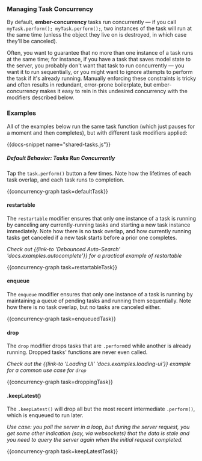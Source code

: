 <h3>Managing Task Concurrency</h3>

<p>
  By default, <strong>ember-concurrency</strong> tasks run concurrently
  &mdash; if you call <code>myTask.perform(); myTask.perform();</code>,
  two instances of the task will run at the same time (unless the object
  they live on is destroyed, in which case they'll be canceled).
</p>

<p>
  Often, you want to guarantee that no more than one instance of a task
  runs at the same time; for instance, if you have a task that saves
  model state to the server, you probably don't want that task to run
  concurrently &mdash; you want it to run sequentially, or you might
  want to ignore attempts to perform the task if it's already running.
  Manually enforcing these constraints is tricky and often results
  in redundant, error-prone boilerplate, but ember-concurrency
  makes it easy to rein in this undesired concurrency with the
  modifiers described below.
</p>

<h3>Examples</h3>

<p>
  All of the examples below run the same task function (which
  just pauses for a moment and then completes), but with
  different task modifiers applied:
</p>

{{docs-snippet name="shared-tasks.js"}}

<h5>Default Behavior: Tasks Run Concurrently</h5>

<p>
  Tap the <code>task.perform()</code> button a few times. Note how
  the lifetimes of each task overlap, and each task runs to completion.
</p>

{{concurrency-graph task=defaultTask}}


<h4>restartable</h4>

<p>
  The <code>restartable</code> modifier ensures that only one instance
  of a task is running by canceling any currently-running tasks and starting
  a new task instance immediately. Note how there is no task overlap,
  and how currently running tasks get canceled
  if a new task starts before a prior one completes.
</p>

<p>
  <em>
    Check out {{link-to 'Debounced Auto-Search' 'docs.examples.autocomplete'}} for
    a practical example of restartable
  </em>
</p>


{{concurrency-graph task=restartableTask}}

<h4>enqueue</h4>

<p>
  The <code>enqueue</code> modifier ensures that only one instance
  of a task is running by maintaining a queue of pending tasks and
  running them sequentially. Note how there is no task overlap, but no
  tasks are canceled either.
</p>

{{concurrency-graph task=enqueuedTask}}


<h4>drop</h4>

<p>
  The <code>drop</code> modifier drops tasks that are <code>.perform</code>ed
  while another is already running. Dropped tasks' functions are never even called.
</p>

<p>
  <em>
    Check out the {{link-to 'Loading UI' 'docs.examples.loading-ui'}} example for a common
    use case for <code>drop</code>
  </em>
</p>

{{concurrency-graph task=droppingTask}}


<h4>.keepLatest()</h4>

<p>
  The <code>.keepLatest()</code> will drop all but the most recent intermediate <code>.perform()</code>,
  which is enqueued to run later.
</p>

<p>
  <em>
    Use case: you poll the server in a loop, but during the server request,
    you get some other indication (say, via websockets) that the data is stale
    and you need to query the server again when the initial request completed.
  </em>
</p>

{{concurrency-graph task=keepLatestTask}}

